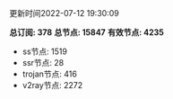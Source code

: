 更新时间2022-07-12 19:30:09

**总订阅: 378**
**总节点: 15847**
**有效节点: 4235**
- ss节点: 1519
- ssr节点: 28
- trojan节点: 416
- v2ray节点: 2272
